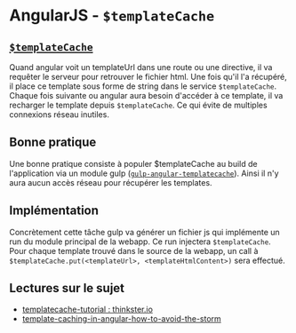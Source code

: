 # AngularJS - `$templateCache`

## [`$templateCache`](https://code.angularjs.org/1.4.8/docs/api/ng/service/$templateCache)

Quand angular voit un templateUrl dans une route ou une directive, il va requêter le serveur pour retrouver le fichier html.
Une fois qu'il l'a récupéré, il place ce template sous forme de string dans le service `$templateCache`.
Chaque fois suivante ou angular aura besoin d'accéder à ce template, il va recharger le template depuis `$templateCache`.
Ce qui évite de multiples connexions réseau inutiles.

## Bonne pratique

Une bonne pratique consiste à populer $templateCache au build de l'application via un module gulp ([`gulp-angular-templatecache`](https://github.com/miickel/gulp-angular-templatecache)).
Ainsi il n'y aura aucun accès réseau pour récupérer les templates.

## Implémentation

Concrètement cette tâche gulp va générer un fichier js qui implémente un run du module principal de la webapp.
Ce run injectera `$templateCache`.
Pour chaque template trouvé dans le source de la webapp, un call à `$templateCache.put(<templateUrl>, <templateHtmlContent>)` sera effectué.

## Lectures sur le sujet

- [templatecache-tutorial : thinkster.io](https://thinkster.io/templatecache-tutorial)
- [template-caching-in-angular-how-to-avoid-the-storm](https://blog.logentries.com/2015/03/template-caching-in-angular-how-to-avoid-the-storm/)
